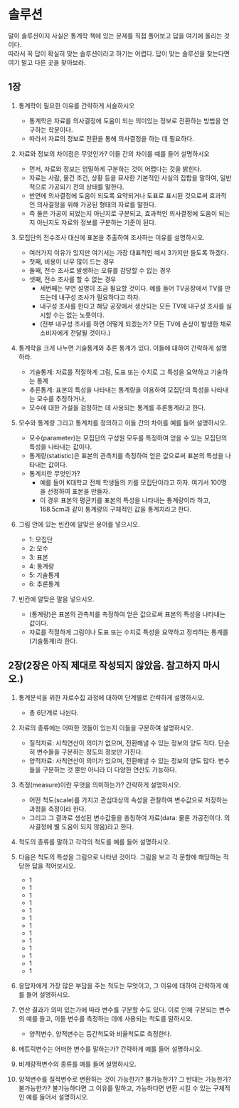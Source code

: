 # 솔루션

말이 솔루션이지 사실은 통계학 책에 있는 문제를 직접 풀어보고 답을 여기에 올리는 것이다.  
따라서 꼭 답이 확실히 맞는 솔루션이라고 하기는 어렵다. 답이 맞는 솔루션을 찾는다면 여기 말고 다른 곳을 찾아보라.  

## 1장

1. 통계학이 필요한 이유를 간략하게 서술하시오
	* 통계학은 자료를 의사결정에 도움이 되는 의미있는 정보로 전환하는 방법을 연구하는 학문이다.
	* 따라서 자료의 정보로 전환을 통해 의사결정을 하는 데 필요하다.

2. 자료와 정보의 차이점은 무엇인가? 이들 간의 차이를 예를 들어 설명하시오
	* 먼저, 자료와 정보는 엄밀하게 구분하는 것이 어렵다는 것을 밝힌다.
	* 자료는 사람, 물건 조건, 상황 등을 묘사한 기본적인 사실의 집합을 말하여, 일반적으로 가공되기 전의 상태를 말한다.
	* 반면에 의사결정에 도움이 되도록 요약되거나 도표로 표시된 것으로써 효과적인 의사결정을 위해 가공된 형태의 자료를 말한다.
	* 즉 둘은 가공이 되었는지 아닌지로 구분되고, 효과적인 의사결정에 도움이 되는 지 아닌지도 자료와 정보를 구분하는 기준이 된다.

3. 모집단의 전수조사 대신에 표본을 추출하여 조사하는 이유를 설명하시오.
	* 여러가지 이유가 있지만 여기서는 가장 대표적인 예시 3가지만 들도록 하겠다.
	* 첫째, 비용이 너무 많이 드는 경우
	* 둘째, 전수 조사로 발생하는 오류를 감당할 수 없는 경우
	* 셋째, 전수 조사를 할 수 없는 경우
		* 세번째는 부연 설명이 조금 필요할 것이다. 예를 들어 TV공장에서 TV를 만드는데 내구성 조사가 필요하다고 하자.
		* 내구성 조사를 한다고 해당 공장에서 생산되는 모든 TV에 내구성 조사를 실시할 수는 없는 노릇이다.
		* (전부 내구성 조사를 하면 어떻게 되겠는가? 모든 TV에 손상이 발생한 채로 소비자에게 전달될 것이다.)

4. 통계학을 크게 나누면 기술통계와 추론 통계가 있다. 이들에 대하여 간략하게 설명하라.
	* 기술통계: 자료를 적절하게 그림, 도표 또는 수치로 그 특성을 요약하고 기술하는 통계
	* 추론통계: 표본의 특성을 나타내는 통계량을 이용하여 모집단의 특성을 나타내는 모수를 추정하거나, 
	* 모수에 대한 가설을 검정하는 데 사용되는 통계를 추론통계라고 한다.
	
5. 모수와 통계량 그리고 통계치를 정의하고 이들 간의 차이를 예를 들어 설명하시오.
	* 모수(parameter)는 모집단의 구성원 모두를 특정하여 얻을 수 있는 모집단의 특성을 나타내는 값이다.
	* 통계량(statistic)은 표본의 관측치를 측정하여 얻은 값으로써 표본의 특성을 나타내는 값이다.
	* 통계치란 무엇인가?
		* 예를 들어 K대학교 전체 학생들의 키를 모집단이라고 하자. 여기서 100명을 선정하여 표본을 만들자.
		* 이 경우 표본의 평균키를 표본의 특성을 나타내는 통계량이라 하고, 168.5cm과 같이 통계량의 구체적인 값을 통계치라고 한다.


6. 그림 안에 있는 빈칸에 알맞은 용어를 넣으시오.
	* 1: 모집단
	* 2: 모수
	* 3: 표본
	* 4: 통계량
	* 5: 기술통계
	* 6: 추론통계

7. 빈칸에 알맞은 말을 넣으시오.
	* (통계량)은 표본의 관측치를 측정하여 얻은 값으로써 표본의 특성을 나타내는 값이다.
	* 자료를 적절하게 그림이나 도표 또는 수치로 특성을 요약하고 정리하는 통계를 (기술통계)라 한다.

## 2장(2장은 아직 제대로 작성되지 않았음. 참고하지 마시오.)

1. 통계분석을 위한 자료수집 과정에 대하여 단계별로 간략하게 설명하시오.
	* 총 6단계로 나뉜다.

2. 자료의 종류에는 어떠한 것들이 있는지 이들을 구분하여 설명하시오.
	* 질적자료: 사칙연산이 의미가 없으며, 전환해낼 수 있는 정보의 양도 적다. 단순히 변수들을 구분하는 정도의 정보만 가진다.
	* 양적자료: 사칙연산이 의미가 있으며, 전환해낼 수 있는 정보의 양도 많다. 변수들을 구분하는 것 뿐만 아니라 더 다양한 연산도 가능하다.

3. 측정(measure)이란 무엇을 의미하는가? 간략하게 설명하시오.
	* 어떤 척도(scale)를 가지고 관심대상의 속성을 관찰하여 변수값으로 저장하는 과정을 측정이라 한다.
	* 그리고 그 결과로 생성된 변수값들을 총칭하여 자료(data: 물론 가공전이다. 의사결정에 별 도움이 되지 않음)라고 한다.

4. 척도의 종류를 말하고 각각의 척도를 예를 들어 설명하시오.
5. 다음은 척도의 특성을 그림으로 나타낸 것이다. 그림을 보고 각 문항에 해당하는 적당한 답을 적어보시오.
	* 1
	* 1
	* 1
	* 1
	* 1
	* 1
	* 1
	* 1
	* 1
	* 1
	* 1
	* 1
	* 1
6. 응답자에게 가장 많은 부담을 주는 척도는 무엇이고, 그 이유에 대하여 간략하게 예를 들어 설명하시오.
7. 연산 결과가 의미 있는가에 따라 변수를 구분할 수도 있다. 이로 인해 구분되는 변수의 예를 들고, 이들 변수를 측정하는 데에 사용되는 척도를 말하시오.
	* 양적변수, 양적변수는 등간척도와 비율척도로 측정한다.
8. 메트릭변수는 어떠한 변수를 말하는가? 간략하게 예를 들어 설명하시오.
9. 비계량적변수의 종류를 예를 들어 설명하시오.
10. 양적변수를 질적변수로 변환하는 것이 가능한가? 불가능한가? 그 반대는 가능한가? 불가능한가? 불가능하다면 그 이유를 말하고, 가능하다면 변환 시킬 수 있는 구체적인 예를 들어서 설명하시오.
